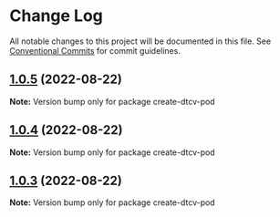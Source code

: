 # Change Log

All notable changes to this project will be documented in this file.
See [Conventional Commits](https://conventionalcommits.org) for commit guidelines.

## [1.0.5](https://github.com/paramountric/digitaltwincityviewer/compare/v1.0.4...v1.0.5) (2022-08-22)

**Note:** Version bump only for package create-dtcv-pod





## [1.0.4](https://github.com/paramountric/digitaltwincityviewer/compare/v1.0.3...v1.0.4) (2022-08-22)

**Note:** Version bump only for package create-dtcv-pod





## [1.0.3](https://github.com/paramountric/digitaltwincityviewer/compare/v1.0.2...v1.0.3) (2022-08-22)

**Note:** Version bump only for package create-dtcv-pod
